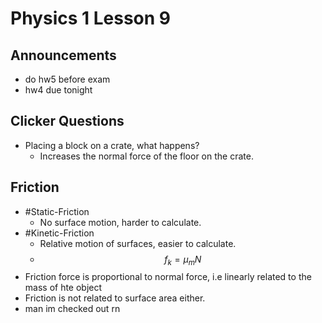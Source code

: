 # Physics 1 Lesson 9
## Announcements
- do hw5 before exam
- hw4 due tonight

## Clicker Questions
- Placing a block on a crate, what happens?
  - Increases the normal force of the floor on the crate.

## Friction
- #Static-Friction
  - No surface motion, harder to calculate.
- #Kinetic-Friction
  - Relative motion of surfaces, easier to calculate.
  - $$f_k=\mu_mN$$
- Friction force is proportional to normal force, i.e linearly related to the mass of hte object
- Friction is not related to surface area either.
- man im checked out rn
